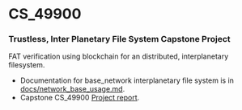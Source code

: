 # CS_49900
### Trustless, Inter Planetary File System Capstone Project
FAT verification using blockchain for an distributed, interplanetary filesystem. 
- Documentation for base_network interplanetary file system is in [docs/network_base_usage.md](docs/network_base_usage.md).
- Capstone CS_49900 [Project report](Project_Report.pdf).
